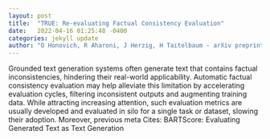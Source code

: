```yaml
---
layout: post
title:  "TRUE: Re-evaluating Factual Consistency Evaluation"
date:   2022-04-16 01:25:48 -0400
categories: jekyll update
author: "O Honovich, R Aharoni, J Herzig, H Taitelbaum - arXiv preprint arXiv , 2022"
---
```

Grounded text generation systems often generate text that contains factual inconsistencies, hindering their real-world applicability. Automatic factual consistency evaluation may help alleviate this limitation by accelerating evaluation cycles, filtering inconsistent outputs and augmenting training data. While attracting increasing attention, such evaluation metrics are usually developed and evaluated in silo for a single task or dataset, slowing their adoption. Moreover, previous meta Cites: BARTScore: Evaluating Generated Text as Text Generation